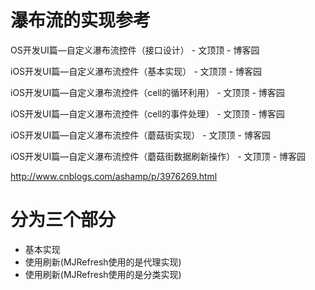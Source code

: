 # 瀑布流的实现参考

OS开发UI篇—自定义瀑布流控件（接口设计） - 文顶顶 - 博客园

iOS开发UI篇—自定义瀑布流控件（基本实现） - 文顶顶 - 博客园

iOS开发UI篇—自定义瀑布流控件（cell的循环利用） - 文顶顶 - 博客园

iOS开发UI篇—自定义瀑布流控件（cell的事件处理） - 文顶顶 - 博客园

iOS开发UI篇—自定义瀑布流控件（蘑菇街实现） - 文顶顶 - 博客园

iOS开发UI篇—自定义瀑布流控件（蘑菇街数据刷新操作） - 文顶顶 - 博客园

http://www.cnblogs.com/ashamp/p/3976269.html


# 分为三个部分

-  基本实现
-  使用刷新(MJRefresh使用的是代理实现)
-  使用刷新(MJRefresh使用的是分类实现)

